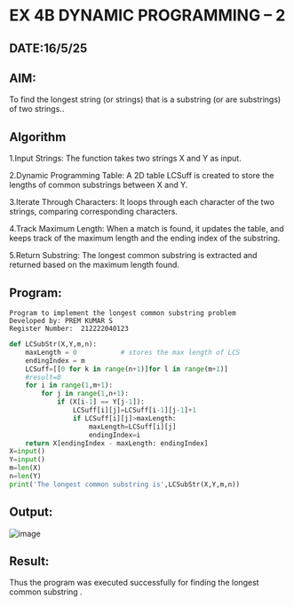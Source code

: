 # EX 4B DYNAMIC PROGRAMMING – 2
## DATE:16/5/25
## AIM:
To find the longest string (or strings) that is a substring (or are substrings) of two strings..



## Algorithm
1.Input Strings: The function takes two strings X and Y as input.

2.Dynamic Programming Table: A 2D table LCSuff is created to store the lengths of common substrings between X and Y.

3.Iterate Through Characters: It loops through each character of the two strings, comparing corresponding characters.

4.Track Maximum Length: When a match is found, it updates the table, and keeps track of the maximum length and the ending index of the substring.

5.Return Substring: The longest common substring is extracted and returned based on the maximum length found.  

## Program:
```
Program to implement the longest common substring problem
Developed by: PREM KUMAR S
Register Number:  212222040123
```
```python
def LCSubStr(X,Y,m,n):
    maxLength = 0           # stores the max length of LCS
    endingIndex = m 
    LCSuff=[[0 for k in range(n+1)]for l in range(m+1)]
    #result=0
    for i in range(1,m+1):
        for j in range(1,n+1):
            if (X[i-1] == Y[j-1]):
                LCSuff[i][j]=LCSuff[i-1][j-1]+1
                if LCSuff[i][j]>maxLength:
                    maxLength=LCSuff[i][j]
                    endingIndex=i
    return X[endingIndex - maxLength: endingIndex]
X=input()
Y=input()
m=len(X)
n=len(Y)
print('The longest common substring is',LCSubStr(X,Y,m,n))
```

## Output:

![image](https://github.com/user-attachments/assets/22e79269-685d-4723-b055-0efa0adb853f)


## Result:
Thus the program was executed successfully for finding the longest common substring .
